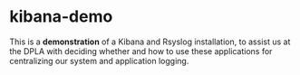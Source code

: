 # kibana-demo

This is a **demonstration** of a Kibana and Rsyslog installation, to assist us
at the DPLA with deciding whether and how to use these applications for
centralizing our system and application logging.
